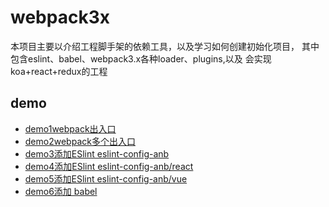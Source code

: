 # webpack3x

本项目主要以介绍工程脚手架的依赖工具，以及学习如何创建初始化项目，
其中包含eslint、babel、webpack3.x各种loader、plugins,以及
会实现koa+react+redux的工程

## demo

- [demo1webpack出入口](./demo/demo1/README.md)
- [demo2webpack多个出入口](./demo/demo2/README.md)
- [demo3添加ESlint eslint-config-anb](./demo/demo3/README.md)
- [demo4添加ESlint eslint-config-anb/react](./demo/demo4/README.md)
- [demo5添加ESlint eslint-config-anb/vue](./demo/demo5/README.md)
- [demo6添加 babel](./demo/demo6/README.md)
